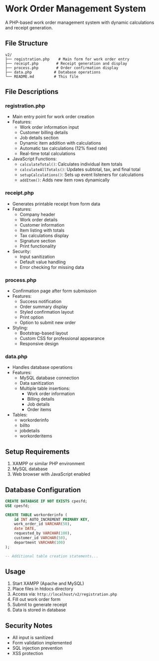 # Work Order Management System

A PHP-based work order management system with dynamic calculations and receipt generation.

## File Structure

```
v2/
├── registration.php    # Main form for work order entry
├── receipt.php        # Receipt generation and display
├── process.php        # Order confirmation display
├── data.php          # Database operations
└── README.md         # This file
```

## File Descriptions

### registration.php
- Main entry point for work order creation
- Features:
  - Work order information input
  - Customer billing details
  - Job details section
  - Dynamic item addition with calculations
  - Automatic tax calculations (12% fixed rate)
  - Real-time total calculations
- JavaScript Functions:
  - `calculateTotal()`: Calculates individual item totals
  - `calculateAllTotals()`: Updates subtotal, tax, and final total
  - `setupCalculations()`: Sets up event listeners for calculations
  - `addItem()`: Adds new item rows dynamically

### receipt.php
- Generates printable receipt from form data
- Features:
  - Company header
  - Work order details
  - Customer information
  - Item listing with totals
  - Tax calculations display
  - Signature section
  - Print functionality
- Security:
  - Input sanitization
  - Default value handling
  - Error checking for missing data

### process.php
- Confirmation page after form submission
- Features:
  - Success notification
  - Order summary display
  - Styled confirmation layout
  - Print option
  - Option to submit new order
- Styling:
  - Bootstrap-based layout
  - Custom CSS for professional appearance
  - Responsive design

### data.php
- Handles database operations
- Features:
  - MySQL database connection
  - Data sanitization
  - Multiple table insertions:
    - Work order information
    - Billing details
    - Job details
    - Order items
- Tables:
  - workorderinfo
  - billto
  - jobdetails
  - workorderitems

## Setup Requirements
1. XAMPP or similar PHP environment
2. MySQL database
3. Web browser with JavaScript enabled

## Database Configuration
```sql
CREATE DATABASE IF NOT EXISTS cpesfd;
USE cpesfd;

CREATE TABLE workorderinfo (
    id INT AUTO_INCREMENT PRIMARY KEY,
    work_order_id VARCHAR(50),
    date DATE,
    requested_by VARCHAR(100),
    customer_id VARCHAR(50),
    department VARCHAR(100)
);

-- Additional table creation statements...
```

## Usage
1. Start XAMPP (Apache and MySQL)
2. Place files in htdocs directory
3. Access via: `http://localhost/v2/registration.php`
4. Fill out work order form
5. Submit to generate receipt
6. Data is stored in database

## Security Notes
- All input is sanitized
- Form validation implemented
- SQL injection prevention
- XSS protection